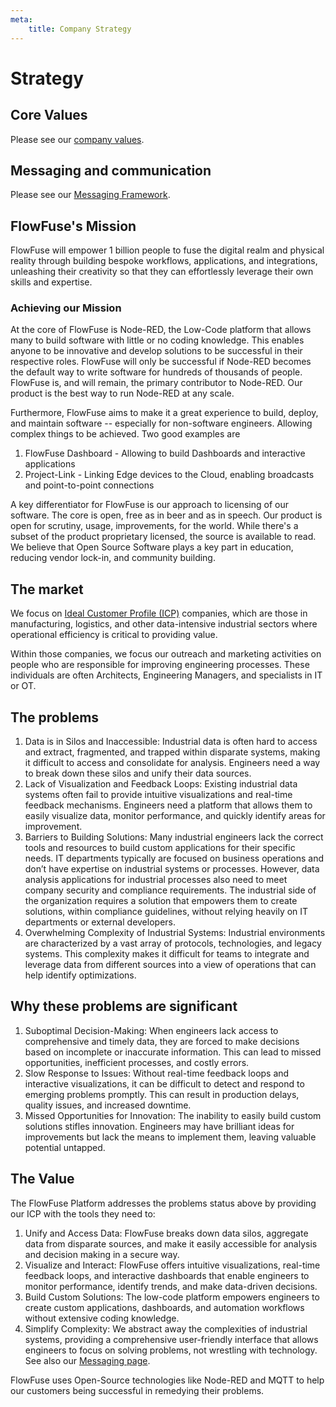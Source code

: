 ```yaml
---
meta:
    title: Company Strategy
---
```


# Strategy

## Core Values

Please see our [company values](/handbook/company/values/).

## Messaging and communication

Please see our [Messaging Framework](/handbook/marketing/messaging/).

## FlowFuse's Mission

FlowFuse will empower 1 billion people to fuse the digital realm and physical
reality through building bespoke workflows, applications, and integrations,
unleashing their creativity so that they can effortlessly leverage their own
skills and expertise.

### Achieving our Mission

At the core of FlowFuse is Node-RED, the Low-Code platform that allows many to
build software with little or no coding knowledge. This enables anyone to be
innovative and develop solutions to be successful in their respective roles.
FlowFuse will only be successful if Node-RED becomes the default way to write
software for hundreds of thousands of people. FlowFuse is, and will remain, the
primary contributor to Node-RED. Our product is the best way to run Node-RED at
any scale.

Furthermore, FlowFuse aims to make it a great experience to build, deploy, and
maintain software -- especially for non-software engineers. Allowing complex
things to be achieved. Two good examples are

1. FlowFuse Dashboard - Allowing to build Dashboards and interactive
   applications
1. Project-Link - Linking Edge devices to the Cloud, enabling broadcasts and
   point-to-point connections

A key differentiator for FlowFuse is our approach to licensing of our software.
The core is open, free as in beer and as in speech. Our product is open for
scrutiny, usage, improvements, for the world. While there's a subset of the
product proprietary licensed, the source is available to read. We believe that
Open Source Software plays a key part in education, reducing vendor lock-in, and
community building.

## The market

We focus on
[Ideal Customer Profile (ICP)](https://flowfuse.com/handbook/marketing/messaging/)
companies, which are those in manufacturing, logistics, and other data-intensive
industrial sectors where operational efficiency is critical to providing value.

Within those companies, we focus our outreach and marketing activities on people
who are responsible for improving engineering processes. These individuals are
often Architects, Engineering Managers, and specialists in IT or OT.

## The problems

1. Data is in Silos and Inaccessible: Industrial data is often hard to access
   and extract, fragmented, and trapped within disparate systems, making it
   difficult to access and consolidate for analysis. Engineers need a way to
   break down these silos and unify their data sources.
1. Lack of Visualization and Feedback Loops: Existing industrial data systems
   often fail to provide intuitive visualizations and real-time feedback
   mechanisms. Engineers need a platform that allows them to easily visualize
   data, monitor performance, and quickly identify areas for improvement.
1. Barriers to Building Solutions: Many industrial engineers lack the correct
   tools and resources to build custom applications for their specific needs. IT
   departments typically are focused on business operations and don’t have
   expertise on industrial systems or processes. However, data analysis
   applications for industrial processes also need to meet company security and
   compliance requirements. The industrial side of the organization requires a
   solution that empowers them to create solutions, within compliance
   guidelines, without relying heavily on IT departments or external developers.
1. Overwhelming Complexity of Industrial Systems: Industrial environments are
   characterized by a vast array of protocols, technologies, and legacy systems.
   This complexity makes it difficult for teams to integrate and leverage data
   from different sources into a view of operations that can help identify
   optimizations.

## Why these problems are significant

1. Suboptimal Decision-Making: When engineers lack access to comprehensive and
   timely data, they are forced to make decisions based on incomplete or
   inaccurate information. This can lead to missed opportunities, inefficient
   processes, and costly errors.
1. Slow Response to Issues: Without real-time feedback loops and interactive
   visualizations, it can be difficult to detect and respond to emerging
   problems promptly. This can result in production delays, quality issues, and
   increased downtime.
1. Missed Opportunities for Innovation: The inability to easily build custom
   solutions stifles innovation. Engineers may have brilliant ideas for
   improvements but lack the means to implement them, leaving valuable potential
   untapped.

## The Value

The FlowFuse Platform addresses the problems status above by providing our ICP
with the tools they need to:

1. Unify and Access Data: FlowFuse breaks down data silos, aggregate data from
   disparate sources, and make it easily accessible for analysis and decision
   making in a secure way.
1. Visualize and Interact: FlowFuse offers intuitive visualizations, real-time
   feedback loops, and interactive dashboards that enable engineers to monitor
   performance, identify trends, and make data-driven decisions.
1. Build Custom Solutions: The low-code platform empowers engineers to create
   custom applications, dashboards, and automation workflows without extensive
   coding knowledge.
1. Simplify Complexity: We abstract away the complexities of industrial systems,
   providing a comprehensive user-friendly interface that allows engineers to
   focus on solving problems, not wrestling with technology. See also our
   [Messaging page](/handbook/marketing/messaging/).

FlowFuse uses Open-Source technologies like Node-RED and MQTT to help our
customers being successful in remedying their problems.
